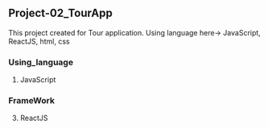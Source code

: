 ## Project-02_TourApp
This project created for Tour application. Using language here-> JavaScript, ReactJS, html, css
### Using_language 
  1. JavaScript
### FrameWork 
  3. ReactJS
